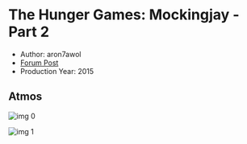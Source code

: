 # The Hunger Games: Mockingjay - Part 2

* Author: aron7awol
* [Forum Post](https://www.avsforum.com/threads/bass-eq-for-filtered-movies.2995212/post-57615508)
* Production Year: 2015

## Atmos

![img 0](https://i.imgur.com/HGs94T8.jpg)

![img 1](https://i.imgur.com/TTrKeO6.jpg)

